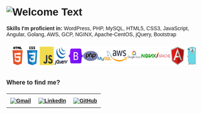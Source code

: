 <!DOCTYPE html>
<html lang="en">
<head>
  <meta charset="UTF-8">
  <meta name="viewport" content="width=device-width, initial-scale=1.0">
  <title>Manish Yadav Portfolio</title>
  <style>
    body {
      font-family: Arial, sans-serif;
      margin: 20px;
    }
    h1, h3 {
      text-align: left;
    }
    .skills-table {
      display: flex;
      flex-wrap: nowrap; /* Prevents wrapping to new rows */
      overflow-x: auto; /* Enables horizontal scrolling if necessary */
      margin: 10px 0;
    }
    .skills-table img {
      margin: 10px;
      width: 50px;
      height: 50px;
    }
    .contact-table {
      margin-top: 20px;
      width: 100%;
    }
    .contact-table th {
      text-align: left;
      padding: 10px;
    }
    .contact-table img {
      width: 50px;
      height: 50px;
    }
    .no-decoration {
      text-decoration: none;
    }
  </style>
</head>
<body>

<h1>
  <a href="https://portfolio.manishyadav.com" class="no-decoration">
    <img src="https://readme-typing-svg.herokuapp.com?lines=Hello,+There!+👋;This+is+Manish+Yadav....;Welcome+to+my+Portfolio!&color=%23000000&size=28" alt="Welcome Text">
  </a>
</h1>

<p><b>Skills I'm proficient in:</b> WordPress, PHP, MySQL, HTML5, CSS3, JavaScript, Angular, Golang, AWS, GCP, NGINX, Apache-CentOS, jQuery, Bootstrap</p>

<div class="skills-table">
  <a href="https://www.w3.org/html/" target="_blank">
    <img src="https://raw.githubusercontent.com/devicons/devicon/master/icons/html5/html5-original-wordmark.svg" alt="HTML5">
  </a>
  <a href="https://www.w3schools.com/css/" target="_blank">
    <img src="https://raw.githubusercontent.com/devicons/devicon/master/icons/css3/css3-original-wordmark.svg" alt="CSS3">
  </a>
  <a href="https://developer.mozilla.org/en-US/docs/Web/JavaScript" target="_blank">
    <img src="https://raw.githubusercontent.com/devicons/devicon/master/icons/javascript/javascript-original.svg" alt="JavaScript">
  </a>
  <a href="https://jquery.com/" target="_blank">
    <img src="https://raw.githubusercontent.com/devicons/devicon/master/icons/jquery/jquery-original-wordmark.svg" alt="jQuery">
  </a>
  <a href="https://getbootstrap.com/" target="_blank">
    <img src="https://raw.githubusercontent.com/devicons/devicon/master/icons/bootstrap/bootstrap-original.svg" alt="Bootstrap">
  </a>
  <a href="https://www.php.net/" target="_blank">
    <img src="https://raw.githubusercontent.com/devicons/devicon/master/icons/php/php-original.svg" alt="PHP">
  </a>
  <a href="https://www.mysql.com/" target="_blank">
    <img src="https://raw.githubusercontent.com/devicons/devicon/master/icons/mysql/mysql-original-wordmark.svg" alt="MySQL">
  </a>
  <a href="https://aws.amazon.com/" target="_blank">
    <img src="https://raw.githubusercontent.com/devicons/devicon/master/icons/amazonwebservices/amazonwebservices-original-wordmark.svg" alt="AWS">
  </a>
  <a href="https://cloud.google.com/" target="_blank">
    <img src="https://raw.githubusercontent.com/devicons/devicon/master/icons/googlecloud/googlecloud-original-wordmark.svg" alt="GCP">
  </a>
  <a href="https://www.nginx.com/" target="_blank">
    <img src="https://raw.githubusercontent.com/devicons/devicon/master/icons/nginx/nginx-original.svg" alt="NGINX">
  </a>
  <a href="https://www.apache.org/" target="_blank">
    <img src="https://raw.githubusercontent.com/devicons/devicon/master/icons/apache/apache-original-wordmark.svg" alt="Apache-CentOS">
  </a>
  <a href="https://angular.io/" target="_blank">
    <img src="https://raw.githubusercontent.com/devicons/devicon/master/icons/angularjs/angularjs-original.svg" alt="Angular">
  </a>
  <a href="https://golang.org/" target="_blank">
    <img src="https://raw.githubusercontent.com/devicons/devicon/master/icons/go/go-original.svg" alt="Golang">
  </a>
</div>

<h3>Where to find me?</h3>
<table class="contact-table">
  <tr>
    <th>
      <a href="mailto:manishy57457@gmail.com" target="blank">
        <img src="https://upload.wikimedia.org/wikipedia/commons/thumb/7/7e/Gmail_icon_%282020%29.svg/2560px-Gmail_icon_%282020%29.svg.png" alt="Gmail">
      </a>
    </th>
    <th>
      <a href="https://www.linkedin.com/in/manishy57457/" target="blank">
        <img src="https://cdn-icons-png.flaticon.com/512/174/174857.png" alt="LinkedIn">
      </a>
    </th>
    <th>
      <a href="https://github.com/msubachchanyadav" target="_blank">
        <img src="https://img.shields.io/badge/GitHub-181717?style=for-the-badge&logo=github&logoColor=white" alt="GitHub">
      </a>
    </th>
  </tr>
</table>

</body>
</html>

